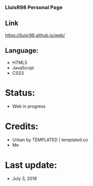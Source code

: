 ### LluisR98 Personal Page

## Link
https://lluisr98.github.io/web/

## Language:
* HTML5
* JavaScript
* CSS3

# Status:
* Web in progress

# Credits:
* Urban by TEMPLATED  | templated.co
* Me

# Last update:
* July 3, 2018
